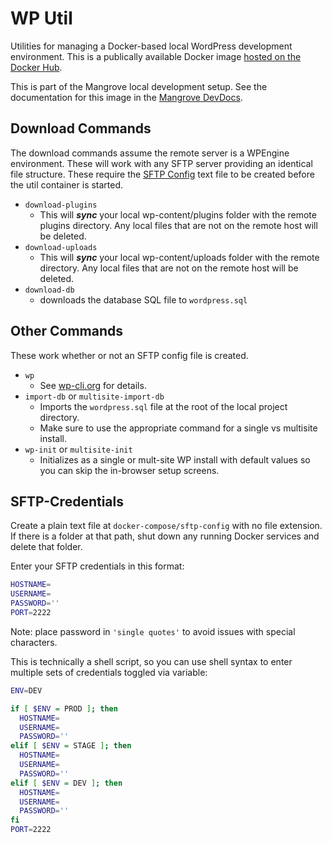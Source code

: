 # WP Util
Utilities for managing a Docker-based local WordPress development environment.
This is a publically available Docker image [hosted on the Docker Hub].

This is part of the Mangrove local development setup.
See the documentation for this image in the [Mangrove DevDocs].

## Download Commands
The download commands assume the remote server is a WPEngine environment.
These will work with any SFTP server providing an identical file structure.
These require the [SFTP Config](#sftp-credentials) text file to be created
before the util container is started.

- `download-plugins`
    - This will ___sync___ your local wp-content/plugins folder with the remote
    plugins directory. Any local files that are not on the remote host will be
    deleted.
- `download-uploads`
    - This will ___sync___ your local wp-content/uploads folder with the remote
    directory. Any local files that are not on the remote host will be deleted.
- `download-db`
    - downloads the database SQL file to `wordpress.sql`

## Other Commands
These work whether or not an SFTP config file is created.
- `wp`
    - See [wp-cli.org](http://wp-cli.org/) for details.
- `import-db` or `multisite-import-db`
    - Imports the `wordpress.sql` file at the root of the local project directory.
    - Make sure to use the appropriate command for a single vs multisite install.
- `wp-init` or `multisite-init`
    - Initializes as a single or mult-site WP install with default values
      so you can skip the in-browser setup screens.

## SFTP-Credentials
Create a plain text file at `docker-compose/sftp-config` with no file extension.
If there is a folder at that path, shut down any running Docker services and
delete that folder.

Enter your SFTP credentials in this format:
```sh
HOSTNAME=
USERNAME=
PASSWORD=''
PORT=2222
```
Note: place password in `'single quotes'` to avoid issues with special characters.

This is technically a shell script, so you can use shell syntax to enter
multiple sets of credentials toggled via variable:
```sh
ENV=DEV

if [ $ENV = PROD ]; then
  HOSTNAME=
  USERNAME=
  PASSWORD=''
elif [ $ENV = STAGE ]; then
  HOSTNAME=
  USERNAME=
  PASSWORD=''
elif [ $ENV = DEV ]; then
  HOSTNAME=
  USERNAME=
  PASSWORD=''
fi
PORT=2222
```


[Mangrove DevDocs]: https://www.notion.so/mangroveweb/Utilities-0dfb5033f8694cf8bca00d056c01a0ae
[hosted on the Docker Hub]: https://hub.docker.com/r/mangroveweb/wp-util
